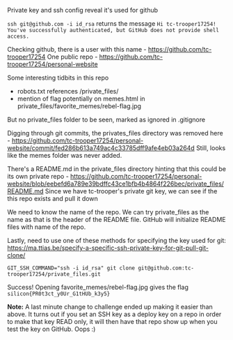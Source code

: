 Private key and ssh config reveal it's used for github

`ssh git@github.com -i id_rsa` returns the message `Hi tc-trooper17254! You've successfully authenticated, but GitHub does not provide shell access.`

Checking github, there is a user with this name - https://github.com/tc-trooper17254
One public repo - https://github.com/tc-trooper17254/personal-website

Some interesting tidbits in this repo
* robots.txt references /private_files/
* mention of flag potentially on memes.html in private_files/favorite_memes/rebel-flag.jpg

But no private_files folder to be seen, marked as ignored in .gitignore

Digging through git commits, the privates_files directory was removed here - https://github.com/tc-trooper17254/personal-website/commit/fed286b613a749ac4c33785dff9afe4eb03a264d
Still, looks like the memes folder was never added.

There's a README.md in the private_files directory hinting that this could be its own private repo - https://github.com/tc-trooper17254/personal-website/blob/eebefd6a789e39bdffc43ce1bfb4b4864f226bec/private_files/README.md
Since we have tc-trooper's private git key, we can see if the this repo exists and pull it down

We need to know the name of the repo. We can try private_files as the name as that is the header of the README file. GitHub will initialize README files with name of the repo.

Lastly, need to use one of these methods for specifying the key used for git: https://ma.ttias.be/specify-a-specific-ssh-private-key-for-git-pull-git-clone/

`GIT_SSH_COMMAND="ssh -i id_rsa" git clone git@github.com:tc-trooper17254/private_files.git`

Success! Opening favorite_memes/rebel-flag.jpg gives the flag `silicon{PR0t3ct_y0Ur_G1tHUb_k3y5}`

**Note:** A last minute change to challenge ended up making it easier than above. It turns out if you set an SSH key as a deploy key on a repo in order to make that key READ only, it will then have that repo show up when you test the key on GitHub. Oops :)